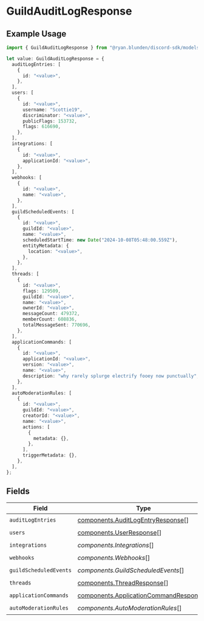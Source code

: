 # GuildAuditLogResponse

## Example Usage

```typescript
import { GuildAuditLogResponse } from "@ryan.blunden/discord-sdk/models/components";

let value: GuildAuditLogResponse = {
  auditLogEntries: [
    {
      id: "<value>",
    },
  ],
  users: [
    {
      id: "<value>",
      username: "Scottie19",
      discriminator: "<value>",
      publicFlags: 153732,
      flags: 616690,
    },
  ],
  integrations: [
    {
      id: "<value>",
      applicationId: "<value>",
    },
  ],
  webhooks: [
    {
      id: "<value>",
      name: "<value>",
    },
  ],
  guildScheduledEvents: [
    {
      id: "<value>",
      guildId: "<value>",
      name: "<value>",
      scheduledStartTime: new Date("2024-10-08T05:48:00.559Z"),
      entityMetadata: {
        location: "<value>",
      },
    },
  ],
  threads: [
    {
      id: "<value>",
      flags: 129509,
      guildId: "<value>",
      name: "<value>",
      ownerId: "<value>",
      messageCount: 479372,
      memberCount: 608836,
      totalMessageSent: 770696,
    },
  ],
  applicationCommands: [
    {
      id: "<value>",
      applicationId: "<value>",
      version: "<value>",
      name: "<value>",
      description: "why rarely splurge electrify fooey now punctually",
    },
  ],
  autoModerationRules: [
    {
      id: "<value>",
      guildId: "<value>",
      creatorId: "<value>",
      name: "<value>",
      actions: [
        {
          metadata: {},
        },
      ],
      triggerMetadata: {},
    },
  ],
};
```

## Fields

| Field                                                                                            | Type                                                                                             | Required                                                                                         | Description                                                                                      |
| ------------------------------------------------------------------------------------------------ | ------------------------------------------------------------------------------------------------ | ------------------------------------------------------------------------------------------------ | ------------------------------------------------------------------------------------------------ |
| `auditLogEntries`                                                                                | [components.AuditLogEntryResponse](../../models/components/auditlogentryresponse.md)[]           | :heavy_check_mark:                                                                               | N/A                                                                                              |
| `users`                                                                                          | [components.UserResponse](../../models/components/userresponse.md)[]                             | :heavy_check_mark:                                                                               | N/A                                                                                              |
| `integrations`                                                                                   | *components.Integrations*[]                                                                      | :heavy_check_mark:                                                                               | N/A                                                                                              |
| `webhooks`                                                                                       | *components.Webhooks*[]                                                                          | :heavy_check_mark:                                                                               | N/A                                                                                              |
| `guildScheduledEvents`                                                                           | *components.GuildScheduledEvents*[]                                                              | :heavy_check_mark:                                                                               | N/A                                                                                              |
| `threads`                                                                                        | [components.ThreadResponse](../../models/components/threadresponse.md)[]                         | :heavy_check_mark:                                                                               | N/A                                                                                              |
| `applicationCommands`                                                                            | [components.ApplicationCommandResponse](../../models/components/applicationcommandresponse.md)[] | :heavy_check_mark:                                                                               | N/A                                                                                              |
| `autoModerationRules`                                                                            | *components.AutoModerationRules*[]                                                               | :heavy_check_mark:                                                                               | N/A                                                                                              |